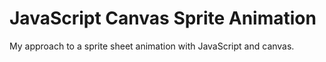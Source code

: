 # JavaScript Canvas Sprite Animation

My approach to a sprite sheet animation with JavaScript and canvas.
